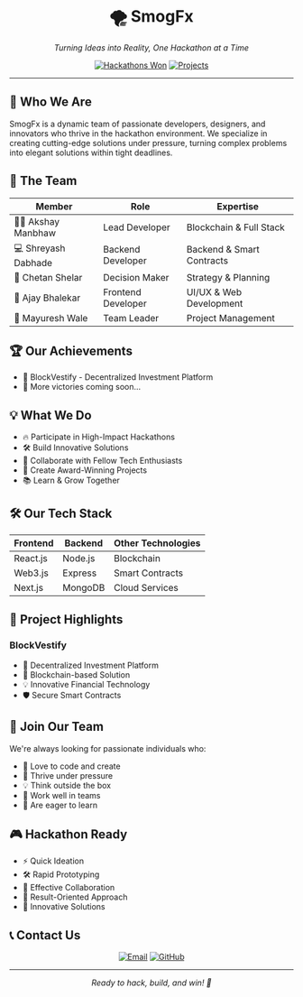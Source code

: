 <div align="center">

# 🌪️ SmogFx

*Turning Ideas into Reality, One Hackathon at a Time*

[![Hackathons Won](https://img.shields.io/badge/Hackathons-Active_Team-brightgreen?style=for-the-badge)](https://github.com/SmogFx)
[![Projects](https://img.shields.io/badge/Projects-Innovative-blue?style=for-the-badge)](https://github.com/SmogFx)

---

</div>

## 🎯 Who We Are

SmogFx is a dynamic team of passionate developers, designers, and innovators who thrive in the hackathon environment. We specialize in creating cutting-edge solutions under pressure, turning complex problems into elegant solutions within tight deadlines.

## 👥 The Team

<div align="center">

| Member | Role | Expertise |
|--------|------|-----------|
| 👨‍💻 Akshay Manbhaw | Lead Developer | Blockchain & Full Stack |
| 💻 Shreyash Dabhade | Backend Developer | Backend & Smart Contracts |
| 🎯 Chetan Shelar | Decision Maker | Strategy & Planning |
| 🎨 Ajay Bhalekar | Frontend Developer | UI/UX & Web Development |
| 👑 Mayuresh Wale | Team Leader | Project Management |

</div>

## 🏆 Our Achievements

- 🥇 BlockVestify - Decentralized Investment Platform
- 🚀 More victories coming soon...

## 💡 What We Do

- 🔥 Participate in High-Impact Hackathons
- 🛠️ Build Innovative Solutions
- 🤝 Collaborate with Fellow Tech Enthusiasts
- 🌟 Create Award-Winning Projects
- 📚 Learn & Grow Together

## 🛠️ Our Tech Stack

<div align="center">

| Frontend | Backend | Other Technologies |
|----------|---------|-------------------|
| React.js | Node.js | Blockchain |
| Web3.js | Express | Smart Contracts |
| Next.js | MongoDB | Cloud Services |

</div>

## 🌟 Project Highlights

### BlockVestify
- 🏦 Decentralized Investment Platform
- 🔗 Blockchain-based Solution
- 💡 Innovative Financial Technology
- 🛡️ Secure Smart Contracts

## 🤝 Join Our Team

We're always looking for passionate individuals who:
- 🎯 Love to code and create
- 🚀 Thrive under pressure
- 💡 Think outside the box
- 🤝 Work well in teams
- 🌱 Are eager to learn

## 🎮 Hackathon Ready

- ⚡ Quick Ideation
- 🛠️ Rapid Prototyping
- 🤝 Effective Collaboration
- 🎯 Result-Oriented Approach
- 🌟 Innovative Solutions

## 📞 Contact Us

<div align="center">

[![Email](https://img.shields.io/badge/Email-akshaymanbhaw27%40gmail.com-blue?style=for-the-badge&logo=gmail)](mailto:akshaymanbhaw27@gmail.com)
[![GitHub](https://img.shields.io/badge/GitHub-SmogFx-black?style=for-the-badge&logo=github)](https://github.com/SmogFx)

</div>

---

<div align="center">

*Ready to hack, build, and win! 💪*

</div> 
